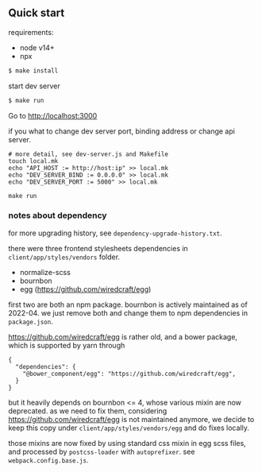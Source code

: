 ## Quick start

requirements:
- node v14+
- npx

```sh
$ make install
```

start dev server

```sh
$ make run
```

Go to [http://localhost:3000](http://localhost:3000)

if you what to change dev server port, binding address or change api server.

```
# more detail, see dev-server.js and Makefile
touch local.mk
echo "API_HOST := http://host:ip" >> local.mk
echo "DEV_SERVER_BIND := 0.0.0.0" >> local.mk
echo "DEV_SERVER_PORT := 5000" >> local.mk

make run
```

### notes about dependency

for more upgrading history, see `dependency-upgrade-history.txt`.

there were three frontend stylesheets dependencies in `client/app/styles/vendors` folder.
- normalize-scss
- bournbon
- egg (https://github.com/wiredcraft/egg)

first two are both an npm package. bournbon is actively maintained as of 2022-04. we just
remove both and change them to npm dependencies in `package.json`.

https://github.com/wiredcraft/egg is rather old, and a bower package, which is supported by yarn
through

```
{
  "dependencies": {
    "@bower_component/egg": "https://github.com/wiredcraft/egg",
  }
}
```

but it heavily depends on bournbon <= 4, whose various mixin are now deprecated. as we need to fix them,
considering https://github.com/wiredcraft/egg is not maintained anymore, we decide to keep this copy under
`client/app/styles/vendors/egg` and do fixes locally.

those mixins are now fixed by using standard css mixin in egg scss files, and processed by `postcss-loader` with `autoprefixer`.
see `webpack.config.base.js`.
